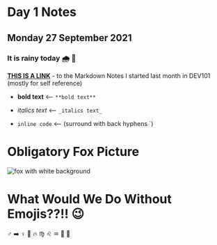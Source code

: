 # Day 1 Notes
## Monday 27 September 2021
### It is rainy today :cloud_with_rain: :rainbow:

[**THIS IS A LINK**](https://github.com/fora-heims/LAB-01b-markdown-notes-in-github/blob/main/day-1/notes.md) - to the Markdown Notes I started last month in DEV101 (mostly for self reference)

* **bold text** <--
`**bold text**`

* _italics text_ <--
`_italics text_`

* `inline code` <--
(surround with back hyphens `)

# Obligatory Fox Picture

![fox with white background](https://media.istockphoto.com/photos/red-fox-picture-id93215970?k=20&m=93215970&s=612x612&w=0&h=hw_kAcIIvihlayrppV-PnOc85e-0gXUFgI56qY1sg8k=)

# What Would We Do Without Emojis??!! :wink:

:male_sign:
:arrow_right:
:female_sign:
:fox_face:
:fire:
:virgo:
:leo:
:aquarius:
:rainbow:
:unicorn: